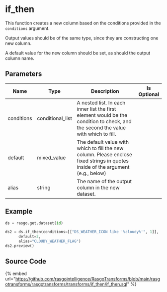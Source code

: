 

# if_then

This function creates a new column based on the conditions provided in the `conditions` argument.

Output values should be of the same type, since they are constructing one new column.

A default value for the new column should be set, as should the output column name.


## Parameters

|    Name    |       Type       |                                                            Description                                                            | Is Optional |
| ---------- | ---------------- | --------------------------------------------------------------------------------------------------------------------------------- | ----------- |
| conditions | conditional_list | A nested list. In each inner list the first element would be the condition to check, and the second the value with which to fill. |             |
| default    | mixed_value      | The default value with which to fill the new column. Please enclose fixed strings in quotes inside of the argument (e.g., below)  |             |
| alias      | string           | The name of the output column in the new dataset.                                                                                 |             |


## Example

```python
ds = rasgo.get.dataset(id)

ds2 = ds.if_then(conditions=[["DS_WEATHER_ICON like '%cloudy%'", 1]],
      default=2,
      alias="CLOUDY_WEATHER_FLAG")
ds2.preview()
```

## Source Code

{% embed url="https://github.com/rasgointelligence/RasgoTransforms/blob/main/rasgotransforms/rasgotransforms/transforms/if_then/if_then.sql" %}

